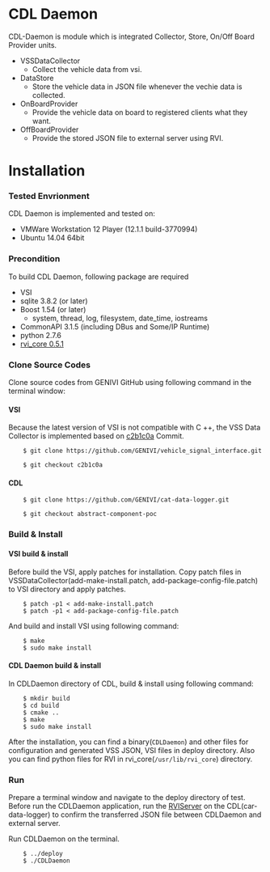 # CDL Daemon

CDL-Daemon is module which is integrated Collector, Store, On/Off Board Provider units.
 - VSSDataCollector
    * Collect the vehicle data from vsi.
 - DataStore
    * Store the vehicle data in JSON file whenever the vechie data is collected.
 - OnBoardProvider
    * Provide the vehicle data on board to registered clients what they want.
 - OffBoardProvider
    * Provide the stored JSON file to external server using RVI.
    
# Installation

### Tested Envrionment
CDL Daemon is implemented and tested on:
* VMWare Workstation 12 Player (12.1.1 build-3770994)
* Ubuntu 14.04 64bit

### Precondition
To build CDL Daemon, following package are required
* VSI
* sqlite 3.8.2 (or later)
* Boost 1.54 (or later)
    * system, thread, log, filesystem, date_time, iostreams
* CommonAPI 3.1.5 (including DBus and Some/IP Runtime)
* python 2.7.6
* [rvi_core 0.5.1](https://github.com/GENIVI/rvi_core/releases)

### Clone Source Codes
Clone source codes from GENIVI GitHub using following command in the terminal window:
#### VSI
Because the latest version of VSI is not compatible with C ++, the VSS Data Collector is implemented based on [c2b1c0a](https://github.com/GENIVI/vehicle_signal_interface/tree/c2b1c0ab0124aa36a30ddd486cf8b373be7b2c0f) Commit.

        $ git clone https://github.com/GENIVI/vehicle_signal_interface.git

        $ git checkout c2b1c0a

#### CDL

        $ git clone https://github.com/GENIVI/cat-data-logger.git

        $ git checkout abstract-component-poc

### Build & Install
#### VSI build & install
Before build the VSI, apply patches for installation.
Copy patch files in VSSDataCollector(add-make-install.patch, add-package-config-file.patch) to VSI directory and apply patches.

        $ patch -p1 < add-make-install.patch
        $ patch -p1 < add-package-config-file.patch

And build and install VSI using following command:

        $ make
        $ sudo make install

#### CDL Daemon build & install
In CDLDaemon directory of CDL, build & install using following command:

        $ mkdir build
        $ cd build
        $ cmake ..
        $ make
        $ sudo make install

After the installation, you can find a binary(`CDLDaemon`) and other files for configuration and generated VSS JSON, VSI files in deploy directory. Also you can find python files for RVI in rvi_core(`/usr/lib/rvi_core`) directory.

### Run
Prepare a terminal window and navigate to the deploy directory of test.
Before run the CDLDaemon application, run the [RVIServer](https://github.com/GENIVI/car-data-logger/tree/abstract-component-poc/RVIServer/README.md) on the CDL(car-data-logger) to confirm the transferred JSON file between CDLDaemon and external server.

Run CDLDaemon on the terminal.

        $ ../deploy
        $ ./CDLDaemon

